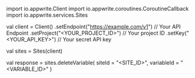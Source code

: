 import io.appwrite.Client
import io.appwrite.coroutines.CoroutineCallback
import io.appwrite.services.Sites

val client = Client()
    .setEndpoint("https://example.com/v1") // Your API Endpoint
    .setProject("<YOUR_PROJECT_ID>") // Your project ID
    .setKey("<YOUR_API_KEY>") // Your secret API key

val sites = Sites(client)

val response = sites.deleteVariable(
    siteId = "<SITE_ID>",
    variableId = "<VARIABLE_ID>"
)
